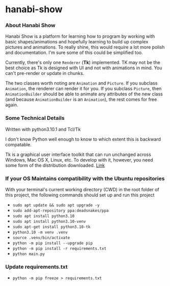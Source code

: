 # hanabi-show

### About Hanabi Show

Hanabi Show is a platform for learning how to program by working with basic shapes/animations and hopefully learning to build up complex pictures and animations. To really shine, this would require a lot more polish and documentation. I'm sure some of this could be simplified too.

Currently, there's only one `Renderer` (**Tk**) implemented. TK may not be the best choice as Tk is designed with UI and not with animations in mind. You can't pre-render or update in chunks.

The two classes worth noting are `Animation` and `Picture`. If you subclass `Animation`, the renderer can render it for you. If you subclass `Picture`, then `AnimationBuilder` should be able to animate any attributes of the new class (and because `AnimationBuilder` is an `Animation`), the rest comes for free again.

### Some Technical Details

Written with python3.10.1 and Tcl/Tk

I don't know Python well enough to know to which extent this is backward compatable.

Tk is a graphical user interface toolkit that can run unchanged across Windows, Mac OS X, Linux, etc. To develop with it, however, you need some form of the distribution downloaded. [Link](https://www.tcl.tk/software/tcltk/)


### If your OS Maintains compatibility with the Ubuntu repositories

With your terminal's current working directory (CWD) in the root folder of this project, the following commands should set up and run this project

- `sudo apt update && sudo apt upgrade -y`
- `sudo add-apt-repository ppa:deadsnakes/ppa`
- `sudo apt install python3.10`
- `sudo apt install python3.10-venv`
- `sudo apt-get install python3.10-tk`
- `python3.10 -m venv .venv`
- `source .venv/bin/activate`
- `python -m pip install --upgrade pip`
- `python -m pip install -r requirements.txt`
- `python main.py`

### Update requirements.txt

- `python -m pip freeze > requirements.txt`
